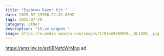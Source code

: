 ```yaml
---
title: "Eyebrow Razor Kit "
date: 2025-07-29T06:22:32.859Z
tags: 2025-07-29
Category: other
description: "15.xx w/qpon "
image: https://m.media-amazon.com/images/I/81nmBYAVDVL._SL1500_.jpg
---
```

https://amzlink.to/az0BNsfcWrMnq ad
